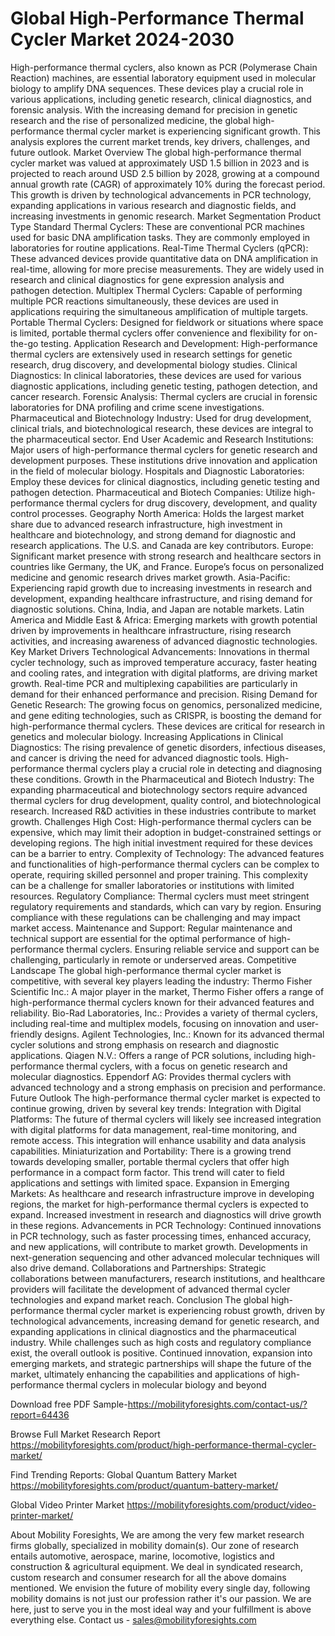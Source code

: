 # Global High-Performance Thermal Cycler Market 2024-2030
High-performance thermal cyclers, also known as PCR (Polymerase Chain Reaction) machines, are essential laboratory equipment used in molecular biology to amplify DNA sequences. These devices play a crucial role in various applications, including genetic research, clinical diagnostics, and forensic analysis. With the increasing demand for precision in genetic research and the rise of personalized medicine, the global high-performance thermal cycler market is experiencing significant growth. This analysis explores the current market trends, key drivers, challenges, and future outlook.
Market Overview
The global high-performance thermal cycler market was valued at approximately USD 1.5 billion in 2023 and is projected to reach around USD 2.5 billion by 2028, growing at a compound annual growth rate (CAGR) of approximately 10% during the forecast period. This growth is driven by technological advancements in PCR technology, expanding applications in various research and diagnostic fields, and increasing investments in genomic research.
Market Segmentation
Product Type
Standard Thermal Cyclers: These are conventional PCR machines used for basic DNA amplification tasks. They are commonly employed in laboratories for routine applications.
Real-Time Thermal Cyclers (qPCR): These advanced devices provide quantitative data on DNA amplification in real-time, allowing for more precise measurements. They are widely used in research and clinical diagnostics for gene expression analysis and pathogen detection.
Multiplex Thermal Cyclers: Capable of performing multiple PCR reactions simultaneously, these devices are used in applications requiring the simultaneous amplification of multiple targets.
Portable Thermal Cyclers: Designed for fieldwork or situations where space is limited, portable thermal cyclers offer convenience and flexibility for on-the-go testing.
Application
Research and Development: High-performance thermal cyclers are extensively used in research settings for genetic research, drug discovery, and developmental biology studies.
Clinical Diagnostics: In clinical laboratories, these devices are used for various diagnostic applications, including genetic testing, pathogen detection, and cancer research.
Forensic Analysis: Thermal cyclers are crucial in forensic laboratories for DNA profiling and crime scene investigations.
Pharmaceutical and Biotechnology Industry: Used for drug development, clinical trials, and biotechnological research, these devices are integral to the pharmaceutical sector.
End User
Academic and Research Institutions: Major users of high-performance thermal cyclers for genetic research and development purposes. These institutions drive innovation and application in the field of molecular biology.
Hospitals and Diagnostic Laboratories: Employ these devices for clinical diagnostics, including genetic testing and pathogen detection.
Pharmaceutical and Biotech Companies: Utilize high-performance thermal cyclers for drug discovery, development, and quality control processes.
Geography
North America: Holds the largest market share due to advanced research infrastructure, high investment in healthcare and biotechnology, and strong demand for diagnostic and research applications. The U.S. and Canada are key contributors.
Europe: Significant market presence with strong research and healthcare sectors in countries like Germany, the UK, and France. Europe’s focus on personalized medicine and genomic research drives market growth.
Asia-Pacific: Experiencing rapid growth due to increasing investments in research and development, expanding healthcare infrastructure, and rising demand for diagnostic solutions. China, India, and Japan are notable markets.
Latin America and Middle East & Africa: Emerging markets with growth potential driven by improvements in healthcare infrastructure, rising research activities, and increasing awareness of advanced diagnostic technologies.
Key Market Drivers
Technological Advancements: Innovations in thermal cycler technology, such as improved temperature accuracy, faster heating and cooling rates, and integration with digital platforms, are driving market growth. Real-time PCR and multiplexing capabilities are particularly in demand for their enhanced performance and precision.
Rising Demand for Genetic Research: The growing focus on genomics, personalized medicine, and gene editing technologies, such as CRISPR, is boosting the demand for high-performance thermal cyclers. These devices are critical for research in genetics and molecular biology.
Increasing Applications in Clinical Diagnostics: The rising prevalence of genetic disorders, infectious diseases, and cancer is driving the need for advanced diagnostic tools. High-performance thermal cyclers play a crucial role in detecting and diagnosing these conditions.
Growth in the Pharmaceutical and Biotech Industry: The expanding pharmaceutical and biotechnology sectors require advanced thermal cyclers for drug development, quality control, and biotechnological research. Increased R&D activities in these industries contribute to market growth.
Challenges
High Cost: High-performance thermal cyclers can be expensive, which may limit their adoption in budget-constrained settings or developing regions. The high initial investment required for these devices can be a barrier to entry.
Complexity of Technology: The advanced features and functionalities of high-performance thermal cyclers can be complex to operate, requiring skilled personnel and proper training. This complexity can be a challenge for smaller laboratories or institutions with limited resources.
Regulatory Compliance: Thermal cyclers must meet stringent regulatory requirements and standards, which can vary by region. Ensuring compliance with these regulations can be challenging and may impact market access.
Maintenance and Support: Regular maintenance and technical support are essential for the optimal performance of high-performance thermal cyclers. Ensuring reliable service and support can be challenging, particularly in remote or underserved areas.
Competitive Landscape
The global high-performance thermal cycler market is competitive, with several key players leading the industry:
Thermo Fisher Scientific Inc.: A major player in the market, Thermo Fisher offers a range of high-performance thermal cyclers known for their advanced features and reliability.
Bio-Rad Laboratories, Inc.: Provides a variety of thermal cyclers, including real-time and multiplex models, focusing on innovation and user-friendly designs.
Agilent Technologies, Inc.: Known for its advanced thermal cycler solutions and strong emphasis on research and diagnostic applications.
Qiagen N.V.: Offers a range of PCR solutions, including high-performance thermal cyclers, with a focus on genetic research and molecular diagnostics.
Eppendorf AG: Provides thermal cyclers with advanced technology and a strong emphasis on precision and performance.
Future Outlook
The high-performance thermal cycler market is expected to continue growing, driven by several key trends:
Integration with Digital Platforms: The future of thermal cyclers will likely see increased integration with digital platforms for data management, real-time monitoring, and remote access. This integration will enhance usability and data analysis capabilities.
Miniaturization and Portability: There is a growing trend towards developing smaller, portable thermal cyclers that offer high performance in a compact form factor. This trend will cater to field applications and settings with limited space.
Expansion in Emerging Markets: As healthcare and research infrastructure improve in developing regions, the market for high-performance thermal cyclers is expected to expand. Increased investment in research and diagnostics will drive growth in these regions.
Advancements in PCR Technology: Continued innovations in PCR technology, such as faster processing times, enhanced accuracy, and new applications, will contribute to market growth. Developments in next-generation sequencing and other advanced molecular techniques will also drive demand.
Collaborations and Partnerships: Strategic collaborations between manufacturers, research institutions, and healthcare providers will facilitate the development of advanced thermal cycler technologies and expand market reach.
Conclusion
The global high-performance thermal cycler market is experiencing robust growth, driven by technological advancements, increasing demand for genetic research, and expanding applications in clinical diagnostics and the pharmaceutical industry. While challenges such as high costs and regulatory compliance exist, the overall outlook is positive. Continued innovation, expansion into emerging markets, and strategic partnerships will shape the future of the market, ultimately enhancing the capabilities and applications of high-performance thermal cyclers in molecular biology and beyond

Download free PDF Sample-https://mobilityforesights.com/contact-us/?report=64436




Browse Full Market Research Report 
https://mobilityforesights.com/product/high-performance-thermal-cycler-market/


Find Trending Reports:
Global Quantum Battery Market
https://mobilityforesights.com/product/quantum-battery-market/



Global Video Printer Market
https://mobilityforesights.com/product/video-printer-market/






About Mobility Foresights,
We are among the very few market research firms globally, specialized in mobility domain(s). Our zone of research entails automotive, aerospace, marine, locomotive, logistics and construction & agricultural equipment. We deal in syndicated research, custom research and consumer research for all the above domains mentioned.
We envision the future of mobility every single day, following mobility domains is not just our profession rather it's our passion. We are here, just to serve you in the most ideal way and your fulfillment is above everything else. Contact us -  sales@mobilityforesights.com
